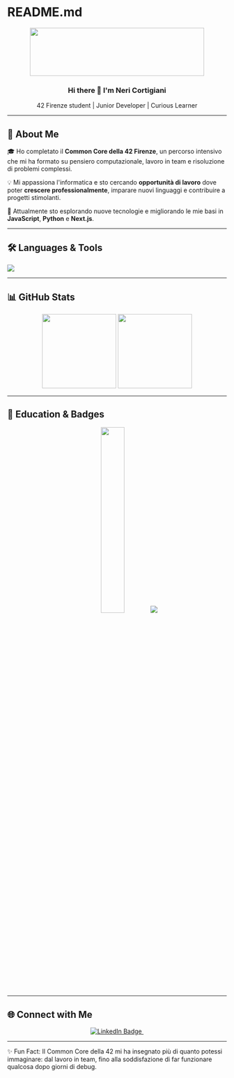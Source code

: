 # README.md

<div id="header" align="center">
  <img src="https://media.giphy.com/media/v1.Y2lkPTc5MGI3NjExOW43NTM4eTF4cXF4NGRtdjQzOTNtc2UyN2Q3a25zYnBuZDV0bm1mbiZlcD12MV9pbnRlcm5hbF9naWZfYnlfaWQmY3Q9cw/Qo2dupDib32rkTY4hX/giphy.gif" width="400" height="110"/>
</div>

<div align="center">
  <h3>Hi there 👋 I'm Neri Cortigiani</h3>
  <p>42 Firenze student | Junior Developer | Curious Learner</p>
</div>

---

## 🚀 About Me

🎓 Ho completato il **Common Core della 42 Firenze**, un percorso intensivo che mi ha formato su pensiero computazionale, lavoro in team e risoluzione di problemi complessi.

💡 Mi appassiona l'informatica e sto cercando **opportunità di lavoro** dove poter **crescere professionalmente**, imparare nuovi linguaggi e contribuire a progetti stimolanti.

🔭 Attualmente sto esplorando nuove tecnologie e migliorando le mie basi in **JavaScript**, **Python** e **Next.js**.

---

## 🛠️ Languages & Tools

<p align="left">
  <a href="https://skillicons.dev">
    <img src="https://skillicons.dev/icons?i=c,cpp,js,html,css,python,git,github,linux,vim,vscode,cmake,docker&perline=10" />
  </a>
</p>

---

## 📊 GitHub Stats

<div align="center">
  <img src="https://github-readme-stats.vercel.app/api?username=ncortigi&show_icons=true&count_private=true&theme=transparent" height="170"/>
  <img src="https://github-readme-stats.vercel.app/api/top-langs/?username=ncortigi&langs_count=15&exclude_repo=minestrinad&layout=compact&theme=transparent" height="170"/>
</div>

---

## 🧠 Education & Badges

<div align="center">
  <img src="https://media2.giphy.com/media/v1.Y2lkPTc5MGI3NjExdHpiZ3pxZTkwcWhmMGw1OGhiN2pnbGZqN3kxeXhna2w4dDJ6MXJmOSZlcD12MV9pbnRlcm5hbF9naWZfYnlfaWQmY3Q9Zw/78XCFBGOlS6keY1Bil/giphy.gif" width="33%" />
  
  <img src="https://badge.mediaplus.ma/starryblue/ncortigi?1337Badge=off&UM6P=off"/>
</div>

---

## 🌐 Connect with Me

<div id="badges" align="center">
  <a href="https://www.linkedin.com/in/neri-cortigiani-73494230b/">
    <img src="https://img.shields.io/badge/LinkedIn-blue?style=for-the-badge&logo=linkedin&logoColor=white" alt="LinkedIn Badge"/>
  </a>
  <img src="https://komarev.com/ghpvc/?username=ncortigi&style=flat-square&color=blue" alt=""/>
</div>

---

✨ Fun Fact: Il Common Core della 42 mi ha insegnato più di quanto potessi immaginare: dal lavoro in team, fino alla soddisfazione di far funzionare qualcosa dopo giorni di debug.


